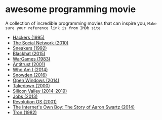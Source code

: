 # awesome programming movie
A collection of incredible programming movies that can inspire you,
`Make sure your reference link is from IMDb site`
- [Hackers (1995)](https://www.imdb.com/title/tt0113243/)
- [The Social Network (2010)](https://www.imdb.com/title/tt1285016/)
- [Sneakers (1992)](https://www.imdb.com/title/tt0105435/)
- [Blackhat (2015)](https://www.imdb.com/title/tt2717822/)
- [WarGames (1983)](https://www.imdb.com/title/tt0086567/)
- [Antitrust (2001)](https://www.imdb.com/title/tt0218817/)
- [Who Am I (2014)](https://www.imdb.com/title/tt3042408/)
- [Snowden (2016)](https://www.imdb.com/title/tt3774114/)
- [Open Windows (2014)](https://www.imdb.com/title/tt2409818/)
- [Takedown (2000)](https://www.imdb.com/title/tt0159784/)
- [Silicon Valley (2014-2019)](https://www.imdb.com/title/tt2575988/)
- [Jobs (2013)](https://www.imdb.com/title/tt2357129/)
- [Revolution OS (2001)](https://www.imdb.com/title/tt0308808/?ref_=tt_sims_tt)
- [The Internet's Own Boy: The Story of Aaron Swartz (2014)](https://www.imdb.com/title/tt3268458/)   
- [Tron (1982)](https://www.imdb.com/title/tt0084827/)
